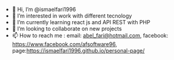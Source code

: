 - 👋 Hi, I’m @ismaelfari1996
- 👀 I’m interested in  work with different tecnology
- 🌱 I’m currently learning react js and API REST with PHP
- 💞️ I’m looking to collaborate on new projects
- 📫 How to reach me : email: abel_fari@hotmail.com, facebook: https://www.facebook.com/afsoftware96, page:https://ismaelfari1996.github.io/personal-page/

<!---
ismaelfari1996/ismaelfari1996 is a ✨ special ✨ repository because its `README.md` (this file) appears on your GitHub profile.
You can click the Preview link to take a look at your changes.
--->
